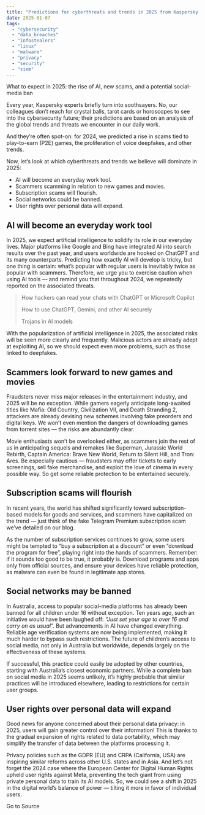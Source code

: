 ```yaml
---
title: "Predictions for cyberthreats and trends in 2025 from Kaspersky experts | Kaspersky official blog"
date: 2025-01-07
tags: 
  - "cybersecurity"
  - "data_breaches"
  - "infostealers"
  - "linux"
  - "malware"
  - "privacy"
  - "security"
  - "siem"
---
```


What to expect in 2025: the rise of AI, new scams, and a potential social-media ban

Every year, Kaspersky experts briefly turn into soothsayers. No, our colleagues don’t reach for crystal balls, tarot cards or horoscopes to see into the cybersecurity future; their predictions are based on an analysis of the global trends and threats we encounter in our daily work.

And they’re often spot-on: for 2024, we predicted a rise in scams tied to play-to-earn (P2E) games, the proliferation of voice deepfakes, and other trends.

Now, let’s look at which cyberthreats and trends we believe will dominate in 2025:

- AI will become an everyday work tool.
- Scammers scamming in relation to new games and movies.
- Subscription scams will flourish.
- Social networks could be banned.
- User rights over personal data will expand.

## AI will become an everyday work tool

In 2025, we expect artificial intelligence to solidify its role in our everyday lives. Major platforms like Google and Bing have integrated AI into search results over the past year, and users worldwide are hooked on ChatGPT and its many counterparts. Predicting how exactly AI will develop is tricky, but one thing is certain: what’s popular with regular users is inevitably twice as popular with scammers. Therefore, we urge you to exercise caution when using AI tools — and remind you that throughout 2024, we repeatedly reported on the associated threats.

> How hackers can read your chats with ChatGPT or Microsoft Copilot
> 
> How to use ChatGPT, Gemini, and other AI securely
> 
> Trojans in AI models

With the popularization of artificial intelligence in 2025, the associated risks will be seen more clearly and frequently. Malicious actors are already adept at exploiting AI, so we should expect even more problems, such as those linked to deepfakes.

## Scammers look forward to new games and movies

Fraudsters never miss major releases in the entertainment industry, and 2025 will be no exception. While gamers eagerly anticipate long-awaited titles like Mafia: Old Country, Civilization VII, and Death Stranding 2, attackers are already devising new schemes involving fake preorders and digital keys. We won’t even mention the dangers of downloading games from torrent sites — the risks are abundantly clear.

Movie enthusiasts won’t be overlooked either, as scammers join the rest of us in anticipating sequels and remakes like Superman, Jurassic World Rebirth, Captain America: Brave New World, Return to Silent Hill, and Tron: Ares. Be especially cautious — fraudsters may offer tickets to early screenings, sell fake merchandise, and exploit the love of cinema in every possible way. So get some reliable protection to be entertained securely.

## Subscription scams will flourish

In recent years, the world has shifted significantly toward subscription-based models for goods and services, and scammers have capitalized on the trend — just think of the fake Telegram Premium subscription scam we’ve detailed on our blog.

As the number of subscription services continues to grow, some users might be tempted to “buy a subscription at a discount” or even “download the program for free”, playing right into the hands of scammers. Remember: if it sounds too good to be true, it probably is. Download programs and apps only from official sources, and ensure your devices have reliable protection, as malware can even be found in legitimate app stores.

## Social networks may be banned

In Australia, access to popular social-media platforms has already been banned for all children under 16 without exception. Ten years ago, such an initiative would have been laughed off: _“Just set your age to over 16 and carry on as usual”._ But advancements in AI have changed everything. Reliable age verification systems are now being implemented, making it much harder to bypass such restrictions. The future of children’s access to social media, not only in Australia but worldwide, depends largely on the effectiveness of these systems.

If successful, this practice could easily be adopted by other countries, starting with Australia’s closest economic partners. While a complete ban on social media in 2025 seems unlikely, it’s highly probable that similar practices will be introduced elsewhere, leading to restrictions for certain user groups.

## User rights over personal data will expand

Good news for anyone concerned about their personal data privacy: in 2025, users will gain greater control over their information! This is thanks to the gradual expansion of rights related to data portability, which may simplify the transfer of data between the platforms processing it.

Privacy policies such as the GDPR (EU) and CRPA (California, USA) are inspiring similar reforms across other U.S. states and in Asia. And let’s not forget the 2024 case where the European Center for Digital Human Rights upheld user rights against Meta, preventing the tech giant from using private personal data to train its AI models. So, we could see a shift in 2025 in the digital world’s balance of power — tilting it more in favor of individual users.

Go to Source
